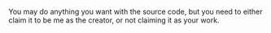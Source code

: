 You may do anything you want with the source code, but you need to either claim it to be me as the creator, or not claiming it as your work.
